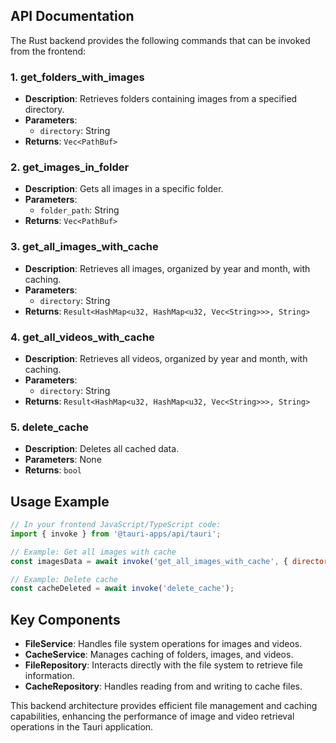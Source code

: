 ## API Documentation

The Rust backend provides the following commands that can be invoked from the frontend:

### 1. get_folders_with_images
- **Description**: Retrieves folders containing images from a specified directory.
- **Parameters**: 
  - `directory`: String
- **Returns**: `Vec<PathBuf>`

### 2. get_images_in_folder
- **Description**: Gets all images in a specific folder.
- **Parameters**: 
  - `folder_path`: String
- **Returns**: `Vec<PathBuf>`

### 3. get_all_images_with_cache
- **Description**: Retrieves all images, organized by year and month, with caching.
- **Parameters**: 
  - `directory`: String
- **Returns**: `Result<HashMap<u32, HashMap<u32, Vec<String>>>, String>`

### 4. get_all_videos_with_cache
- **Description**: Retrieves all videos, organized by year and month, with caching.
- **Parameters**: 
  - `directory`: String
- **Returns**: `Result<HashMap<u32, HashMap<u32, Vec<String>>>, String>`

### 5. delete_cache
- **Description**: Deletes all cached data.
- **Parameters**: None
- **Returns**: `bool`

## Usage Example

```javascript
// In your frontend JavaScript/TypeScript code:
import { invoke } from '@tauri-apps/api/tauri';

// Example: Get all images with cache
const imagesData = await invoke('get_all_images_with_cache', { directory: '/path/to/images' });

// Example: Delete cache
const cacheDeleted = await invoke('delete_cache');
```

## Key Components

- **FileService**: Handles file system operations for images and videos.
- **CacheService**: Manages caching of folders, images, and videos.
- **FileRepository**: Interacts directly with the file system to retrieve file information.
- **CacheRepository**: Handles reading from and writing to cache files.

This backend architecture provides efficient file management and caching capabilities, enhancing the performance of image and video retrieval operations in the Tauri application.